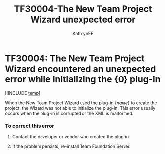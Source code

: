 ﻿---
title: TF30004-The New Team Project Wizard unexpected error
titleSuffix: Azure DevOps & TFS
description: The Wizard was not able to initialize the plug-in after an attempt to create the project.
ms.technology: devops-agile
ms.manager: mijacobs7-87fb-451e-a49d-7ffea4011e24
ms.author: kaelli
author: KathrynEE
ms.topic: Troubleshooting
ms.date: 02/22/2017
---

# TF30004: The New Team Project Wizard encountered an unexpected error while initializing the {0} plug-in

[!INCLUDE [temp](../../includes/version-vsts-tfs-all-versions.md)]

When the New Team Project Wizard used the plug-in {_name_} to create the project, the Wizard was not able to initialize the plug-in. This error usually occurs when the plug-in is corrupted or the XML is malformed.

### To correct this error

1.  Contact the developer or vendor who created the plug-in.

2.  If the problem persists, re-install Team Foundation Server.
